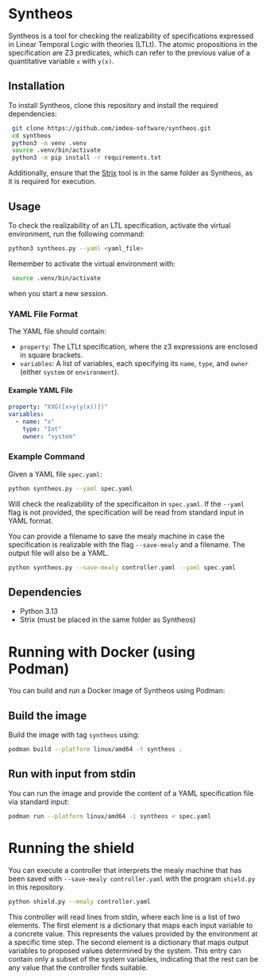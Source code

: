 # Syntheos

Syntheos is a tool for checking the realizability of specifications expressed in Linear Temporal Logic with theories (LTLt). The atomic propositions in the specification are Z3 predicates, which can refer to the previous value of a quantitative variable `x` with `y(x)`.

## Installation

To install Syntheos, clone this repository and install the required dependencies:

```sh
 git clone https://github.com/imdea-software/syntheos.git
 cd syntheos
 python3 -m venv .venv
 source .venv/bin/activate
 python3 -m pip install -r requirements.txt
```

Additionally, ensure that the [Strix](https://strix.model.in.tum.de/) tool is in the same folder as Syntheos, as it is required for execution.

## Usage

To check the realizability of an LTL specification, activate the virtual environment, run the following command:

```sh
python3 syntheos.py --yaml <yaml_file>
```

Remember to activate the virtual environment with:

```sh
 source .venv/bin/activate
```

when you start a new session.

### YAML File Format
The YAML file should contain:
- `property`: The LTLt specification, where the z3 expressions are enclosed in square brackets.
- `variables`: A list of variables, each specifying its `name`, `type`, and `owner` (either `system` or `environment`).

#### Example YAML File
```yaml
property: "XXG([x>y(y(x))])"
variables:
  - name: "x"
    type: "Int"
    owner: "system"
```

### Example Command
Given a YAML file `spec.yaml`:

```sh
python syntheos.py --yaml spec.yaml
```

Will check the realizability of the specificaiton in `spec.yaml`.
If the `--yaml` flag is not provided, the specification will be read from standard input in YAML format.

You can provide a filename to save the mealy machine in case the specification is realizable with the flag `--save-mealy` and a filename. The output file will also be a YAML.

```sh
python syntheos.py --save-mealy controller.yaml --yaml spec.yaml
```

## Dependencies
- Python 3.13
- Strix (must be placed in the same folder as Syntheos)

# Running with Docker (using Podman)
You can build and run a Docker image of Syntheos using Podman:

## Build the image
Build the image with tag `syntheos` using:
```bash
podman build --platform linux/amd64 -t syntheos .
```

## Run with input from stdin
You can run the image and provide the content of a YAML specification file via standard input:
```bash
podman run --platform linux/amd64 -i syntheos < spec.yaml
```

# Running the shield
You can execute a controller that interprets the mealy machine that has been saved with `--save-mealy controller.yaml` with the program `shield.py` in this repository.

```sh
python shield.py --mealy controller.yaml
```
This controller will read lines from stdin, where each line is a list of two elements.
The first element is a dictionary that maps each input variable to a concrete value. This represents the values provided by the environment at a specific time step.
The second element is a dictionary that maps output variables to proposed values determined by the system. This entry can contain only a subset of the system variables, indicating that the rest can be any value that the controller finds suitable.
